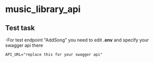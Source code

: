 # music_library_api
## Test task

-For test endpoint "AddSong" you need to edit **.env** and specify your swagger api there 
```
API_URL="replace this for your swagger api"
```
